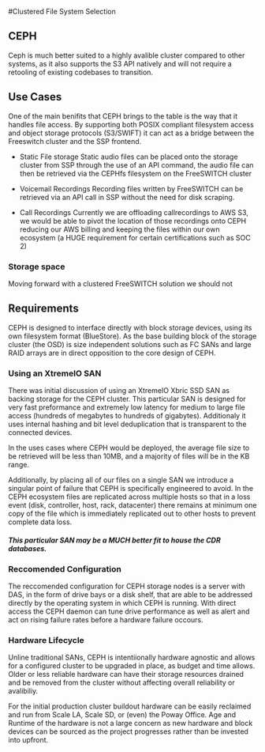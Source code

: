 #Clustered File System Selection

## CEPH

Ceph is much better suited to a highly avalible cluster compared to other systems, as it also supports the S3 API natively and will not require a retooling of existing codebases to transition.


## Use Cases
One of the main benifits that CEPH brings to the table is the way that it handles file access. By supporting both POSIX compliant filesystem access and object storage protocols (S3/SWIFT) it can act as a bridge between the Freeswitch cluster and the SSP frontend.

- Static File storage
Static audio files can be placed onto the storage cluster from SSP through the use of an API command, the audio file can then be retrieved via the CEPHfs filesystem on the FreeSWITCH cluster

- Voicemail Recordings
Recording files written by FreeSWITCH can be retrieved via an API call in SSP without the need for disk scraping.

- Call Recordings
Currently we are offloading callrecordings to AWS S3, we would be able to pivot the location of those recordings onto CEPH reducing our AWS billing and keeping the files within our own ecosystem (a HUGE requirement for certain certifications such as SOC 2)

### Storage space
Moving forward with a clustered FreeSWITCH solution we should not

## Requirements

CEPH is designed to interface directly with block storage devices, using its own filesystem format (BlueStore). As the base building block of the storage cluster (the OSD) is size independent solutions such as FC SANs and large RAID arrays are in direct opposition to the core design of CEPH.

### Using an XtremeIO SAN
There was initial discussion of using an XtremeIO Xbric SSD SAN as backing storage for the CEPH cluster. This particular SAN is designed for very fast preformance and extremely low latency for medium to large file access (hundreds of megabytes to hundreds of gigabytes). Additionaly it uses internal hashing and bit level deduplication that is transparent to the connected devices.

In the uses cases where CEPH would be deployed, the average file size to be retrieved will be less than 10MB, and a majority of files will be in the KB range.

Additionally, by placing all of our files on a single SAN we introduce a singular point of failure that CEPH is specifically engineered to avoid. In the CEPH ecosystem files are replicated across multiple hosts so that in a loss event (disk, controller, host, rack, datacenter) there remains at minimum one copy of the file which is immediately replicated out to other hosts to prevent complete data loss. 

#### *This particular SAN may be a __MUCH__ better fit to house the CDR databases.*


### Reccomended Configuration
The reccomended configuration for CEPH storage nodes is a server with DAS, in the form of drive bays or a disk shelf, that are able to be addressed directly by the operating system in which CEPH is running. With direct access the CEPH daemon can tune drive performance as well as alert and act on rising failure rates before a hardware failure occours.

### Hardware Lifecycle
Unline traditional SANs, CEPH is intentiionally hardware agnostic and allows for a configured cluster to be upgraded in place, as budget and time allows. Older or less reliable hardware can have their storage resources drained and be removed from the cluster without affecting overall reliability or avalibiliy.

For the initial production cluster buildout hardware can be easily reclaimed and run from Scale LA, Scale SD, or (even) the Poway Office. Age and Runtime of the hardware is not a large concern as new hardware and block devices can be sourced as the project progresses rather than be invested into upfront.
